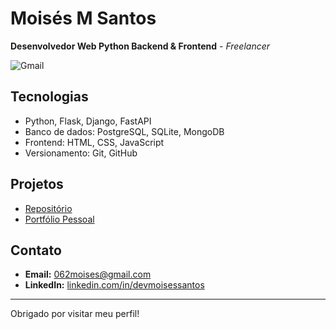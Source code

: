 # Moisés M Santos

**Desenvolvedor Web Python Backend & Frontend** - *Freelancer*

![**Gmail**](https://img.shields.io/badge/Gmail-EA4335.svg?style=for-the-badge&logo=Gmail&logoColor=white)

## Tecnologias
- Python, Flask, Django, FastAPI
- Banco de dados: PostgreSQL, SQLite, MongoDB
- Frontend: HTML, CSS, JavaScript
- Versionamento: Git, GitHub

## Projetos
- [Repositório](https://github.com/devmoisessantos/)
- [Portfólio Pessoal](None)

## Contato
- **Email:** 062moises@gmail.com
- **LinkedIn:** [linkedin.com/in/devmoisessantos](https://linkedin.com/in/devmoisessantos)

---

Obrigado por visitar meu perfil!

